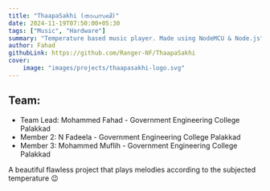 ```yaml
---
title: "ThaapaSakhi (താപസഖി)"
date: 2024-11-19T07:50:00+05:30
tags: ["Music", "Hardware"]
summary: "Temperature based music player. Made using NodeMCU & Node.js"
author: Fahad
githubLink: https://github.com/Ranger-NF/ThaapaSakhi
cover:
    image: "images/projects/thaapasakhi-logo.svg"
---
```


## Team:
- Team Lead: Mohammed Fahad - Government Engineering College Palakkad
- Member 2: N Fadeela - Government Engineering College Palakkad
- Member 3: Mohammed Muflih - Government Engineering College Palakkad

A beautiful flawless project that plays melodies according to the subjected temperature 😉
